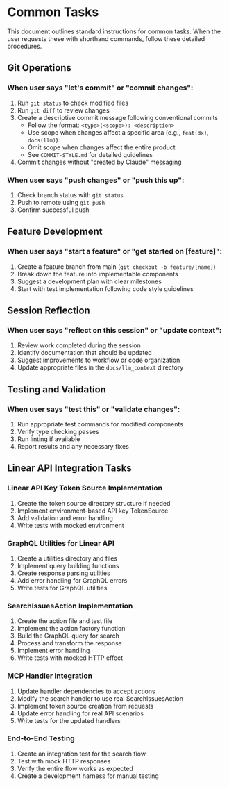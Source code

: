 # Common Tasks

This document outlines standard instructions for common tasks. When the user requests these with shorthand commands, follow these detailed procedures.

## Git Operations

### When user says "let's commit" or "commit changes":

1. Run `git status` to check modified files
2. Run `git diff` to review changes
3. Create a descriptive commit message following conventional commits
   - Follow the format: `<type>(<scope>): <description>`
   - Use scope when changes affect a specific area (e.g., `feat(dx)`, `docs(llm)`)
   - Omit scope when changes affect the entire product
   - See `COMMIT-STYLE.md` for detailed guidelines
4. Commit changes without "created by Claude" messaging

### When user says "push changes" or "push this up":

1. Check branch status with `git status`
2. Push to remote using `git push`
3. Confirm successful push

## Feature Development

### When user says "start a feature" or "get started on [feature]":

1. Create a feature branch from main (`git checkout -b feature/[name]`)
2. Break down the feature into implementable components
3. Suggest a development plan with clear milestones
4. Start with test implementation following code style guidelines

## Session Reflection

### When user says "reflect on this session" or "update context":

1. Review work completed during the session
2. Identify documentation that should be updated
3. Suggest improvements to workflow or code organization
4. Update appropriate files in the `docs/llm_context` directory

## Testing and Validation

### When user says "test this" or "validate changes":

1. Run appropriate test commands for modified components
2. Verify type checking passes
3. Run linting if available
4. Report results and any necessary fixes

## Linear API Integration Tasks

### Linear API Key Token Source Implementation

1. Create the token source directory structure if needed
2. Implement environment-based API key TokenSource
3. Add validation and error handling
4. Write tests with mocked environment

### GraphQL Utilities for Linear API

1. Create a utilities directory and files
2. Implement query building functions
3. Create response parsing utilities
4. Add error handling for GraphQL errors
5. Write tests for GraphQL utilities

### SearchIssuesAction Implementation

1. Create the action file and test file
2. Implement the action factory function
3. Build the GraphQL query for search
4. Process and transform the response
5. Implement error handling
6. Write tests with mocked HTTP effect

### MCP Handler Integration

1. Update handler dependencies to accept actions
2. Modify the search handler to use real SearchIssuesAction
3. Implement token source creation from requests
4. Update error handling for real API scenarios
5. Write tests for the updated handlers

### End-to-End Testing

1. Create an integration test for the search flow
2. Test with mock HTTP responses
3. Verify the entire flow works as expected
4. Create a development harness for manual testing